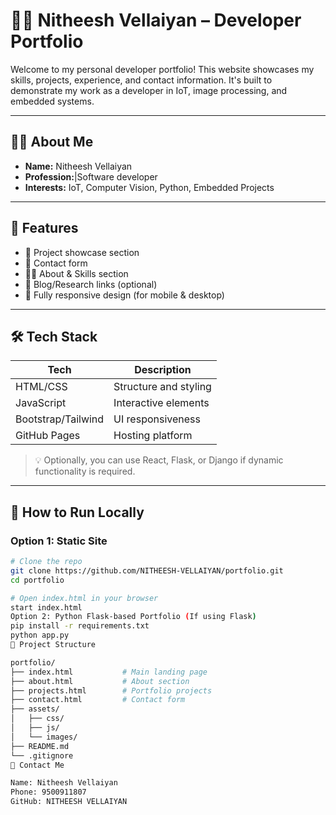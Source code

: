 # 🧑‍💻 Nitheesh Vellaiyan – Developer Portfolio

Welcome to my personal developer portfolio! This website showcases my skills, projects, experience, and contact information. It's built to demonstrate my work as a developer in IoT, image processing, and embedded systems.

---

## 👨‍💼 About Me

- **Name:** Nitheesh Vellaiyan  
- **Profession:**|Software developer
- **Interests:** IoT, Computer Vision, Python, Embedded Projects

---

## 🌟 Features

- 📂 Project showcase section
- 📧 Contact form
- 🧑‍🎓 About & Skills section
- 🧠 Blog/Research links (optional)
- 📱 Fully responsive design (for mobile & desktop)

---

## 🛠 Tech Stack

| Tech        | Description                         |
|-------------|-------------------------------------|
| HTML/CSS    | Structure and styling               |
| JavaScript  | Interactive elements                |
| Bootstrap/Tailwind | UI responsiveness           |
| GitHub Pages | Hosting platform                   |

> 💡 Optionally, you can use React, Flask, or Django if dynamic functionality is required.

---

## 🚀 How to Run Locally

### Option 1: Static Site

```bash
# Clone the repo
git clone https://github.com/NITHEESH-VELLAIYAN/portfolio.git
cd portfolio

# Open index.html in your browser
start index.html
Option 2: Python Flask-based Portfolio (If using Flask)
pip install -r requirements.txt
python app.py
📂 Project Structure

portfolio/
├── index.html           # Main landing page
├── about.html           # About section
├── projects.html        # Portfolio projects
├── contact.html         # Contact form
├── assets/
│   ├── css/
│   ├── js/
│   └── images/
├── README.md
└── .gitignore
📧 Contact Me

Name: Nitheesh Vellaiyan
Phone: 9500911807
GitHub: NITHEESH VELLAIYAN
